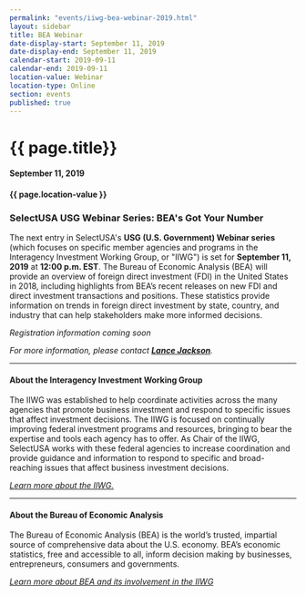 ```yaml
---
permalink: "events/iiwg-bea-webinar-2019.html"
layout: sidebar
title: BEA Webinar
date-display-start: September 11, 2019
date-display-end: September 11, 2019
calendar-start: 2019-09-11
calendar-end: 2019-09-11
location-value: Webinar
location-type: Online
section: events
published: true
---
```


# {{ page.title}}

#### September 11, 2019

#### {{ page.location-value }}

### SelectUSA USG Webinar Series: BEA's Got Your Number

The next entry in SelectUSA's **USG (U.S. Government) Webinar series** (which focuses on specific member agencies and programs in the Interagency Investment Working Group, or "IIWG") is set for **September 11, 2019** at **12:00 p.m. EST**. The Bureau of Economic Analysis (BEA) will provide an overview of foreign direct investment (FDI) in the United States in 2018, including highlights from BEA’s recent releases on new FDI and direct investment transactions and positions. These statistics provide information on trends in foreign direct investment by state, country, and industry that can help stakeholders make more informed decisions. 

_Registration information coming soon_

_For more information, please contact **[Lance Jackson](mailto:lance.jackson@trade.gov?Subject=BEA%20Webinar)**._

---

#### About the Interagency Investment Working Group

The IIWG was established to help coordinate activities across the many agencies that promote business investment and respond to specific issues that affect investment decisions. The IIWG is focused on continually improving federal investment programs and resources, bringing to bear the expertise and tools each agency has to offer. As Chair of the IIWG, SelectUSA works with these federal agencies to increase coordination and provide guidance and information to respond to specific and broad-reaching issues that affect business investment decisions.

_[Learn more about the IIWG.](https://www.selectusa.gov/iiwg)_

---

#### About the Bureau of Economic Analysis

The Bureau of Economic Analysis (BEA) is the world’s trusted, impartial source of comprehensive data about the U.S. economy. BEA’s economic statistics, free and accessible to all, inform decision making by businesses, entrepreneurs, consumers and governments.

_[Learn more about BEA and its involvement in the IIWG](https://www.selectusa.gov/iiwg-doc-bea)_
